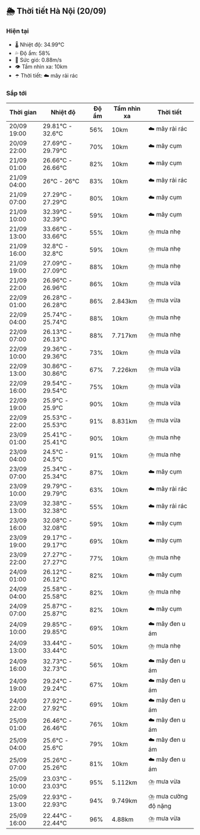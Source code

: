 ## 🌦️ Thời tiết Hà Nội (20/09)

### Hiện tại

- 🌡️ Nhiệt độ: 34.99℃
- 💦 Độ ẩm: 58%
- 💨 Sức gió: 0.88m/s
- 👁️ Tầm nhìn xa: 10km
- ☂️ Thời tiết: ☁️ mây rải rác

### Sắp tới

| Thời gian | Nhiệt độ | Độ ẩm | Tầm nhìn xa | Thời tiết |
| --- | --- | --- | --- | --- |
| 20/09 19:00 | 29.81℃ - 32.6℃ | 56% | 10km | ☁️ mây rải rác |
| 20/09 22:00 | 27.69℃ - 29.79℃ | 70% | 10km | ☁️ mây cụm |
| 21/09 01:00 | 26.66℃ - 26.66℃ | 82% | 10km | ☁️ mây cụm |
| 21/09 04:00 | 26℃ - 26℃ | 83% | 10km | ☁️ mây rải rác |
| 21/09 07:00 | 27.29℃ - 27.29℃ | 80% | 10km | ☁️ mây cụm |
| 21/09 10:00 | 32.39℃ - 32.39℃ | 59% | 10km | ☁️ mây cụm |
| 21/09 13:00 | 33.66℃ - 33.66℃ | 55% | 10km | ⛈️ mưa nhẹ |
| 21/09 16:00 | 32.8℃ - 32.8℃ | 59% | 10km | ⛈️ mưa nhẹ |
| 21/09 19:00 | 27.09℃ - 27.09℃ | 88% | 10km | ⛈️ mưa nhẹ |
| 21/09 22:00 | 26.96℃ - 26.96℃ | 86% | 10km | ⛈️ mưa vừa |
| 22/09 01:00 | 26.28℃ - 26.28℃ | 86% | 2.843km | ⛈️ mưa vừa |
| 22/09 04:00 | 25.74℃ - 25.74℃ | 88% | 10km | ⛈️ mưa nhẹ |
| 22/09 07:00 | 26.13℃ - 26.13℃ | 88% | 7.717km | ⛈️ mưa nhẹ |
| 22/09 10:00 | 29.36℃ - 29.36℃ | 73% | 10km | ⛈️ mưa vừa |
| 22/09 13:00 | 30.86℃ - 30.86℃ | 67% | 7.226km | ⛈️ mưa vừa |
| 22/09 16:00 | 29.54℃ - 29.54℃ | 75% | 10km | ⛈️ mưa vừa |
| 22/09 19:00 | 25.9℃ - 25.9℃ | 90% | 10km | ⛈️ mưa vừa |
| 22/09 22:00 | 25.53℃ - 25.53℃ | 91% | 8.831km | ⛈️ mưa vừa |
| 23/09 01:00 | 25.41℃ - 25.41℃ | 90% | 10km | ⛈️ mưa nhẹ |
| 23/09 04:00 | 24.5℃ - 24.5℃ | 91% | 10km | ⛈️ mưa nhẹ |
| 23/09 07:00 | 25.34℃ - 25.34℃ | 87% | 10km | ☁️ mây cụm |
| 23/09 10:00 | 29.79℃ - 29.79℃ | 63% | 10km | ☁️ mây rải rác |
| 23/09 13:00 | 32.38℃ - 32.38℃ | 55% | 10km | ☁️ mây rải rác |
| 23/09 16:00 | 32.08℃ - 32.08℃ | 59% | 10km | ☁️ mây cụm |
| 23/09 19:00 | 29.17℃ - 29.17℃ | 69% | 10km | ☁️ mây cụm |
| 23/09 22:00 | 27.27℃ - 27.27℃ | 77% | 10km | ⛈️ mưa nhẹ |
| 24/09 01:00 | 26.12℃ - 26.12℃ | 82% | 10km | ☁️ mây cụm |
| 24/09 04:00 | 25.58℃ - 25.58℃ | 82% | 10km | ⛈️ mưa nhẹ |
| 24/09 07:00 | 25.87℃ - 25.87℃ | 82% | 10km | ☁️ mây cụm |
| 24/09 10:00 | 29.85℃ - 29.85℃ | 69% | 10km | ☁️ mây đen u ám |
| 24/09 13:00 | 33.44℃ - 33.44℃ | 50% | 10km | ⛈️ mưa nhẹ |
| 24/09 16:00 | 32.73℃ - 32.73℃ | 56% | 10km | ☁️ mây đen u ám |
| 24/09 19:00 | 29.24℃ - 29.24℃ | 67% | 10km | ☁️ mây đen u ám |
| 24/09 22:00 | 27.92℃ - 27.92℃ | 69% | 10km | ☁️ mây đen u ám |
| 25/09 01:00 | 26.46℃ - 26.46℃ | 76% | 10km | ☁️ mây đen u ám |
| 25/09 04:00 | 25.6℃ - 25.6℃ | 79% | 10km | ☁️ mây đen u ám |
| 25/09 07:00 | 25.26℃ - 25.26℃ | 81% | 10km | ☁️ mây đen u ám |
| 25/09 10:00 | 23.03℃ - 23.03℃ | 95% | 5.112km | ⛈️ mưa vừa |
| 25/09 13:00 | 22.93℃ - 22.93℃ | 94% | 9.749km | ⛈️ mưa cường độ nặng |
| 25/09 16:00 | 22.44℃ - 22.44℃ | 96% | 4.88km | ⛈️ mưa vừa |
